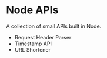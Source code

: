 # Node APIs
A collection of small APIs built in Node.
* Request Header Parser
* Timestamp API
* URL Shortener
